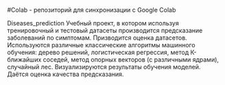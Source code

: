 #Colab - репозиторий для синхронизации с Google Colab

Diseases_prediction
Учебный проект, в котором используя тренировочный и тестовый датасеты производится предсказание заболеваний по симптомам.
Призводится оценка датасетов.
Используются различные классические алгоритмы машинного обучения: дерево решений, логистическая регрессия, метод К-ближайших соседей, метод опорных векторов (с различными ядрами), случайный лес.
Визуализируются результаты обучения моделей.
Даётся оценка качества предсказания.

